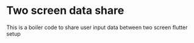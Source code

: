# Two screen data share
This is a boiler code to share user input data between two screen flutter setup
